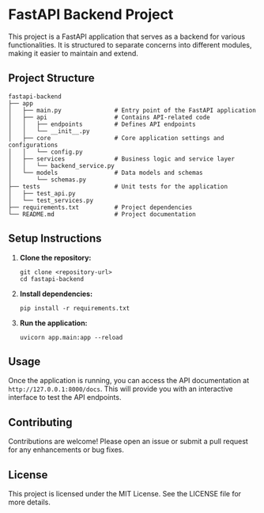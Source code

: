 # FastAPI Backend Project

This project is a FastAPI application that serves as a backend for various functionalities. It is structured to separate concerns into different modules, making it easier to maintain and extend.

## Project Structure

```
fastapi-backend
├── app
│   ├── main.py               # Entry point of the FastAPI application
│   ├── api                   # Contains API-related code
│   │   ├── endpoints         # Defines API endpoints
│   │   └── __init__.py
│   ├── core                  # Core application settings and configurations
│   │   └── config.py
│   ├── services              # Business logic and service layer
│   │   └── backend_service.py
│   └── models                # Data models and schemas
│       └── schemas.py
├── tests                     # Unit tests for the application
│   ├── test_api.py
│   └── test_services.py
├── requirements.txt          # Project dependencies
└── README.md                 # Project documentation
```

## Setup Instructions

1. **Clone the repository:**
   ```
   git clone <repository-url>
   cd fastapi-backend
   ```

2. **Install dependencies:**
   ```
   pip install -r requirements.txt
   ```

3. **Run the application:**
   ```
   uvicorn app.main:app --reload
   ```

## Usage

Once the application is running, you can access the API documentation at `http://127.0.0.1:8000/docs`. This will provide you with an interactive interface to test the API endpoints.

## Contributing

Contributions are welcome! Please open an issue or submit a pull request for any enhancements or bug fixes.

## License

This project is licensed under the MIT License. See the LICENSE file for more details.
